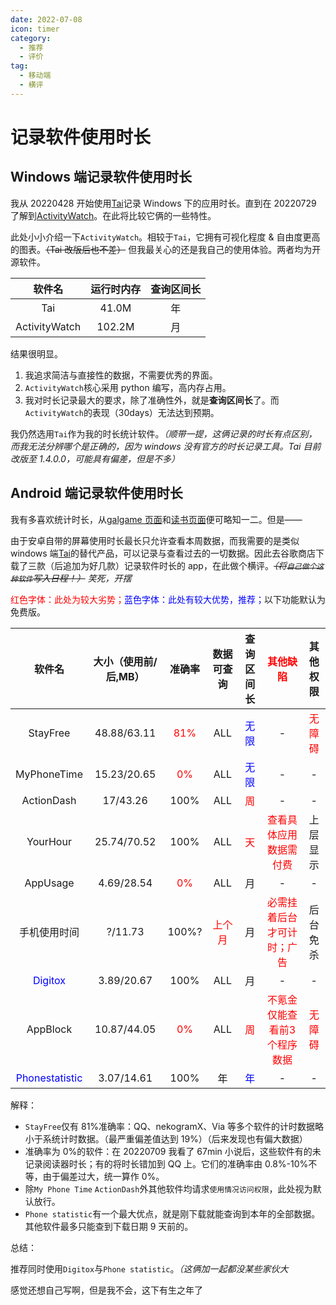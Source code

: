 ```yaml
---
date: 2022-07-08
icon: timer
category:
  - 推荐
  - 评价
tag:
  - 移动端
  - 横评
---
```


# 记录软件使用时长

## Windows 端记录软件使用时长

我从 20220428 开始使用[Tai](../farraginous/recommend_packages.md#tai)记录 Windows 下的应用时长。直到在 20220729 了解到[ActivityWatch](https://github.com/ActivityWatch/activitywatch)。在此将比较它俩的一些特性。

此处小小介绍一下`ActivityWatch`。相较于`Tai`，它拥有可视化程度 & 自由度更高的图表。~~（Tai 改版后也不差）~~ 但我最关心的还是我自己的使用体验。两者均为开源软件。

|    软件名     | 运行时内存 | 查询区间长 |
| :-----------: | :--------: | :--------: |
|      Tai      |   41.0M    |     年     |
| ActivityWatch |   102.2M   |     月     |

结果很明显。

1. 我追求简洁与直接性的数据，不需要优秀的界面。
2. `ActivityWatch`核心采用 python 编写，高内存占用。
3. 我对时长记录最大的要求，除了准确性外，就是**查询区间长**了。而`ActivityWatch`的表现（30days）无法达到预期。

我仍然选用`Tai`作为我的时长统计软件。_（顺带一提，这俩记录的时长有点区别，而我无法分辨哪个是正确的，因为 windows 没有官方的时长记录工具。Tai 目前改版至 1.4.0.0，可能具有偏差，但是不多）_

## Android 端记录软件使用时长

我有多喜欢统计时长，从[galgame 页面](../hobbies/galgame.md)和[读书页面](../hobbies/books.md)便可略知一二。但是——

由于安卓自带的屏幕使用时长最长只允许查看本周数据，而我需要的是类似 windows 端[Tai](../farraginous/recommend_packages.md#tai)的替代产品，可以记录与查看过去的一切数据。因此去谷歌商店下载了三款（后追加为好几款）记录软件时长的 app，在此做个横评。~~_（将`自己做个这种软件`写入日程！）_~~ <span class="heimu" title="你知道的太多了">_笑死，开摆_ </span>

<text style="color:red;">红色字体：此处为较大劣势；</text><text style="color:blue;">蓝色字体：此处有较大优势，推荐；</text>以下功能默认为免费版。

<!-- prettier-ignore -->
|软件名|大小（使用前/后,MB）|准确率|数据可查询|查询区间长|<text style="color:red;">其他缺陷</text>|其他权限|
| :-: | :-: | :-: | :-: | :-: | :-: | :-: |
|StayFree|48.88/63.11|<text style="color:red;">81%</text>|ALL|<text style="color:blue;">无限</text>|-|<text style="color:red;">无障碍</text>|
|MyPhoneTime|15.23/20.65|<text style="color:red;">0%</text>|ALL|<text style="color:blue;">无限</text>|-|-|
|ActionDash|17/43.26|100%|ALL|<text style="color:red;">周</text>|-|-|
|YourHour|25.74/70.52|100%|ALL|<text style="color:red;">天</text>|<text style="color:red;">查看具体应用数据需付费</text>|上层显示|
|AppUsage|4.69/28.54|<text style="color:red;">0%</text>|ALL|月|-|-|
|手机使用时间|?/11.73|100%?|<text style="color:red;">上个月</text>|月|<text style="color:red;">必需挂着后台才可计时；广告</text>|后台免杀|
|<text style="color:blue;">Digitox</text>|3.89/20.67|100%|ALL|月|-|-|
|AppBlock|10.87/44.05|<text style="color:red;">0%</text>|ALL|<text style="color:red;">周</text>|<text style="color:red;">不氪金仅能查看前3个程序数据</text>|<text style="color:red;">无障碍</text>|
|<text style="color:blue;">Phonestatistic</text>|3.07/14.61|100%|年|<text style="color:blue;">年</text>|-|-|

解释：

- `StayFree`仅有 81%准确率：QQ、nekogramX、Via 等多个软件的计时数据略小于系统计时数据。（最严重偏差值达到 19%）（后来发现也有偏大数据）
- 准确率为 0%的软件：在 20220709 我看了 67min 小说后，这些软件有的未记录阅读器时长；有的将时长错加到 QQ 上。它们的准确率由 0.8%-10%不等，由于偏差过大，统一算作 0%。
- 除`My Phone Time` `ActionDash`外其他软件均请求`使用情况访问权限`，此处视为默认放行。
- `Phone statistic`有一个最大优点，就是刚下载就能查询到本年的全部数据。其他软件最多只能查到下载日期 9 天前的。

总结：

推荐同时使用`Digitox`与`Phone statistic`。_（这俩加一起都没某些家伙大_

<span class="heimu" title="你知道的太多了">感觉还想自己写啊，但是我不会，这下有生之年了</span>

